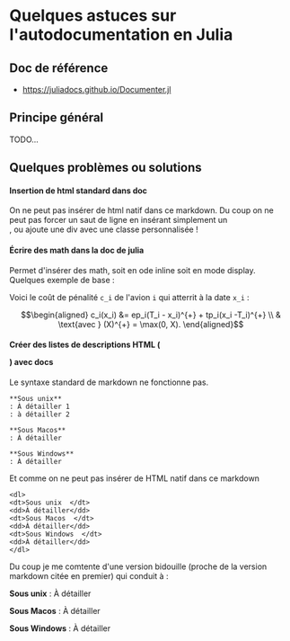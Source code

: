 # Quelques astuces sur l'autodocumentation en Julia

## Doc de référence

- <https://juliadocs.github.io/Documenter.jl>


## Principe général

TODO...

## Quelques problèmes ou solutions

#### Insertion de html standard dans doc

On ne peut pas insérer de html natif dans ce markdown. Du coup on ne peut pas forcer un saut de ligne en insérant simplement un <br>, ou ajoute une div avec une classe personnalisée !

#### Écrire des math dans la doc de julia

Permet d'insérer des math, soit en ode inline soit en mode display. 
Quelques exemple de base :


Voici le coût de pénalité ``c_i`` de l'avion ``i`` qui atterrit à la date ``x_i`` :

```math
\begin{aligned}
  c_i(x_i) &= ep_i(T_i - x_i)^{+}  + tp_i(x_i -T_i)^{+} \\
           &  \text{avec } (X)^{+} = \max(0, X).
\end{aligned}
```


#### Créer des listes de descriptions HTML (<dl>) avec docs

Le syntaxe standard de markdown ne fonctionne pas.

```
**Sous unix**
: À détailler 1
: à détailler 2

**Sous Macos**
: À détailler

**Sous Windows**
: À détailler
```

Et comme on ne peut pas insérer de HTML natif dans ce markdown
```
<dl>
<dt>Sous unix  </dt>
<dd>À détailler</dd>
<dt>Sous Macos  </dt>
<dd>À détailler</dd>
<dt>Sous Windows  </dt>
<dd>À détailler</dd>
</dl>
````

Du coup je me comtente d'une version bidouille (proche de la version markdown 
citée en premier) qui conduit à :

**Sous unix**
: À détailler

**Sous Macos**
: À détailler

**Sous Windows**
: À détailler
